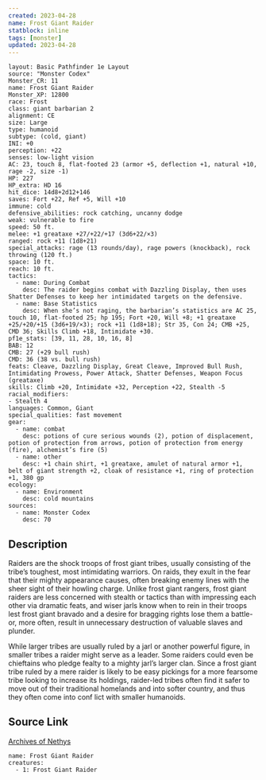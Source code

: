 ```yaml
---
created: 2023-04-28
name: Frost Giant Raider
statblock: inline
tags: [monster]
updated: 2023-04-28
---
```

```statblock
layout: Basic Pathfinder 1e Layout
source: "Monster Codex"
Monster_CR: 11
name: Frost Giant Raider
Monster_XP: 12800
race: Frost
class: giant barbarian 2
alignment: CE
size: Large
type: humanoid
subtype: (cold, giant)
INI: +0
perception: +22
senses: low-light vision
AC: 23, touch 8, flat-footed 23 (armor +5, deflection +1, natural +10, rage -2, size -1)
HP: 227
HP_extra: HD 16
hit_dice: 14d8+2d12+146
saves: Fort +22, Ref +5, Will +10
immune: cold
defensive_abilities: rock catching, uncanny dodge
weak: vulnerable to fire
speed: 50 ft.
melee: +1 greataxe +27/+22/+17 (3d6+22/×3)
ranged: rock +11 (1d8+21)
special_attacks: rage (13 rounds/day), rage powers (knockback), rock throwing (120 ft.)
space: 10 ft.
reach: 10 ft.
tactics:
  - name: During Combat
    desc: The raider begins combat with Dazzling Display, then uses Shatter Defenses to keep her intimidated targets on the defensive.
  - name: Base Statistics
    desc: When she’s not raging, the barbarian’s statistics are AC 25, touch 10, flat-footed 25; hp 195; Fort +20, Will +8; +1 greataxe +25/+20/+15 (3d6+19/×3); rock +11 (1d8+18); Str 35, Con 24; CMB +25, CMD 36; Skills Climb +18, Intimidate +30.
pf1e_stats: [39, 11, 28, 10, 16, 8]
BAB: 12
CMB: 27 (+29 bull rush)
CMD: 36 (38 vs. bull rush)
feats: Cleave, Dazzling Display, Great Cleave, Improved Bull Rush, Intimidating Prowess, Power Attack, Shatter Defenses, Weapon Focus (greataxe)
skills: Climb +20, Intimidate +32, Perception +22, Stealth -5
racial_modifiers:
- Stealth 4
languages: Common, Giant
special_qualities: fast movement
gear:
  - name: combat
    desc: potions of cure serious wounds (2), potion of displacement, potion of protection from arrows, potion of protection from energy (fire), alchemist’s fire (5)
  - name: other
    desc: +1 chain shirt, +1 greataxe, amulet of natural armor +1, belt of giant strength +2, cloak of resistance +1, ring of protection +1, 380 gp
ecology:
  - name: Environment
    desc: cold mountains
sources:
  - name: Monster Codex
    desc: 70
```
## Description
Raiders are the shock troops of frost giant tribes, usually consisting of the tribe’s toughest, most intimidating warriors. On raids, they exult in the fear that their mighty appearance causes, often breaking enemy lines with the sheer sight of their howling charge. Unlike frost giant rangers, frost giant raiders are less concerned with stealth or tactics than with impressing each other via dramatic feats, and wiser jarls know when to rein in their troops lest frost giant bravado and a desire for bragging rights lose them a battle-or, more often, result in unnecessary destruction of valuable slaves and plunder.

 While larger tribes are usually ruled by a jarl or another powerful figure, in smaller tribes a raider might serve as a leader. Some raiders could even be chieftains who pledge fealty to a mighty jarl’s larger clan. Since a frost giant tribe ruled by a mere raider is likely to be easy pickings for a more fearsome tribe looking to increase its holdings, raider-led tribes often find it safer to move out of their traditional homelands and into softer country, and thus they often come into conf lict with smaller humanoids.
## Source Link
[Archives of Nethys](https://aonprd.com/MonsterDisplay.aspx?ItemName=Frost%20Giant%20Raider)
```encounter-table
name: Frost Giant Raider
creatures:
  - 1: Frost Giant Raider
```
